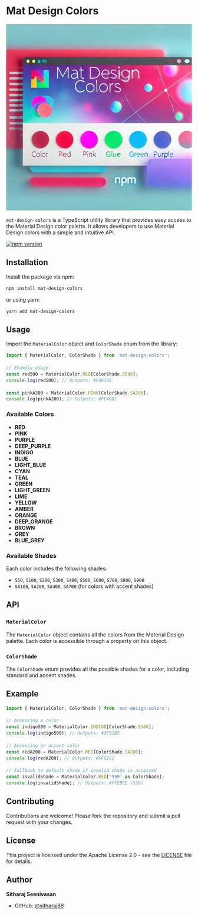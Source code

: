 
# Mat Design Colors

![Mat Design Colors](./header_img.webp)

`mat-design-colors` is a TypeScript utility library that provides easy access to the Material Design color palette. It allows developers to use Material Design colors with a simple and intuitive API.

[![npm version](https://img.shields.io/npm/v/mat-design-colors.svg)](https://www.npmjs.com/package/mat-design-colors)

## Installation

Install the package via npm:

```bash
npm install mat-design-colors
```

or using yarn:

```bash
yarn add mat-design-colors
```

## Usage

Import the `MaterialColor` object and `ColorShade` enum from the library:

```typescript
import { MaterialColor, ColorShade } from 'mat-design-colors';

// Example usage
const red500 = MaterialColor.RED[ColorShade.S500];
console.log(red500); // Outputs: #F44336

const pinkA200 = MaterialColor.PINK[ColorShade.SA200];
console.log(pinkA200); // Outputs: #FF4081
```

### Available Colors

- **RED**
- **PINK**
- **PURPLE**
- **DEEP_PURPLE**
- **INDIGO**
- **BLUE**
- **LIGHT_BLUE**
- **CYAN**
- **TEAL**
- **GREEN**
- **LIGHT_GREEN**
- **LIME**
- **YELLOW**
- **AMBER**
- **ORANGE**
- **DEEP_ORANGE**
- **BROWN**
- **GREY**
- **BLUE_GREY**

### Available Shades

Each color includes the following shades:

- `S50`, `S100`, `S200`, `S300`, `S400`, `S500`, `S600`, `S700`, `S800`, `S900`
- `SA100`, `SA200`, `SA400`, `SA700` (for colors with accent shades)

## API

### `MaterialColor`

The `MaterialColor` object contains all the colors from the Material Design palette. Each color is accessible through a property on this object.

### `ColorShade`

The `ColorShade` enum provides all the possible shades for a color, including standard and accent shades.

## Example

```typescript
import { MaterialColor, ColorShade } from 'mat-design-colors';

// Accessing a color
const indigo500 = MaterialColor.INDIGO[ColorShade.S500];
console.log(indigo500); // Outputs: #3F51B5

// Accessing an accent color
const redA200 = MaterialColor.RED[ColorShade.SA200];
console.log(redA200); // Outputs: #FF5252

// Fallback to default shade if invalid shade is accessed
const invalidShade = MaterialColor.RED['999' as ColorShade];
console.log(invalidShade); // Outputs: #FFEBEE (S50)
```

## Contributing

Contributions are welcome! Please fork the repository and submit a pull request with your changes.

## License

This project is licensed under the Apache License 2.0 - see the [LICENSE](LICENSE) file for details.

## Author

**Sitharaj Seenivasan**

- GitHub: [@sitharaj88](https://github.com/sitharaj88)
